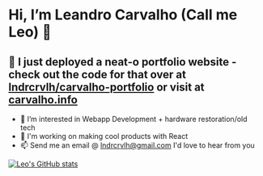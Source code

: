 # Hi, I’m Leandro Carvalho (Call me Leo) 👋

## :pushpin: I just deployed a neat-o portfolio website - check out the code for that over at [lndrcrvlh/carvalho-portfolio](https://github.com/lndrcrvlh/carvalho-portfolio) or visit at [carvalho.info](https://carvalho.info)


- 👀 I’m interested in Webapp Development + hardware restoration/old tech 
- 🌱 I'm working on making cool products with React 
- 📫 Send me an email @ lndrcrvlh@gmail.com I'd love to hear from you

[![Leo's GitHub stats](https://github-readme-stats.vercel.app/api?username=lndrcrvlh)](https://github.com/anuraghazra/github-readme-stats)
